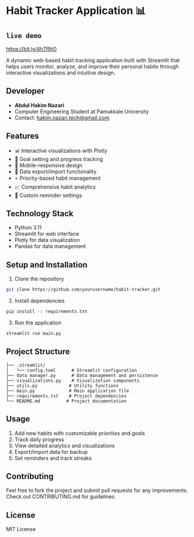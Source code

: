 # Habit Tracker Application 📊

## `live demo`
https://bit.ly/4h7f9tO

A dynamic web-based habit tracking application built with Streamlit that helps users monitor, analyze, and improve their personal habits through interactive visualizations and intuitive design.

## Developer
- **Abdul Hakim Nazari**
- Computer Engineering Student at Pamukkale University
- Contact: hakim.nazari.tech@gmail.com

## Features
- 📊 Interactive visualizations with Plotly
- 🎯 Goal setting and progress tracking
- 📱 Mobile-responsive design
- 💾 Data export/import functionality
- ⭐ Priority-based habit management
- 📈 Comprehensive habit analytics
- 🔔 Custom reminder settings

## Technology Stack
- Python 3.11
- Streamlit for web interface
- Plotly for data visualization
- Pandas for data management

## Setup and Installation
1. Clone the repository
```bash
git clone https://github.com/yourusername/habit-tracker.git
```

2. Install dependencies
```bash
pip install -r requirements.txt
```

3. Run the application
```bash
streamlit run main.py
```

## Project Structure
```
├── .streamlit/
│   └── config.toml      # Streamlit configuration
├── data_manager.py      # Data management and persistence
├── visualizations.py    # Visualization components
├── utils.py            # Utility functions
├── main.py             # Main application file
├── requirements.txt    # Project dependencies
└── README.md          # Project documentation
```

## Usage
1. Add new habits with customizable priorities and goals
2. Track daily progress
3. View detailed analytics and visualizations
4. Export/Import data for backup
5. Set reminders and track streaks

## Contributing
Feel free to fork the project and submit pull requests for any improvements. Check out CONTRIBUTING.md for guidelines.

## License
MIT License
